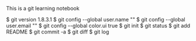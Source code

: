 This is a git learning notebook

$ git version 1.8.3.1
$ git config --global user.name ""
$ git config --global user.email ""
$ git config --global color.ui true
$ git init
$ git status
$ git add README
$ git commit -a
$ git diff
$ git log
